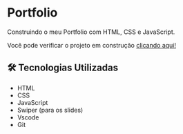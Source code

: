 # Portfolio
 Construindo o meu Portfolio com HTML, CSS e JavaScript.

 Você pode verificar o projeto em construção <a href="https://portfolio-black-nine-66.vercel.app" target="_blank">clicando aqui!</a>



 ## 🛠️ Tecnologias Utilizadas
 
 - HTML
 - CSS
 - JavaScript
 - Swiper (para os slides) 
 - Vscode
 - Git
 
